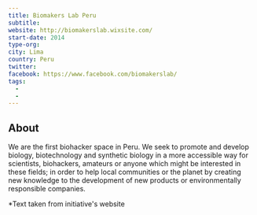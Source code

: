 ```yaml
---
title: Biomakers Lab Peru
subtitle:
website: http://biomakerslab.wixsite.com/
start-date: 2014
type-org:
city: Lima
country: Peru
twitter:
facebook: https://www.facebook.com/biomakerslab/
tags:
  -
  -
---
```


## About
We are the first biohacker space in Peru. We seek to promote and develop biology, biotechnology and synthetic biology in a more accessible way for scientists, biohackers, amateurs or anyone which might be interested in these fields; in order to help local communities or the planet by creating new knowledge to the development of new products or environmentally responsible companies.​



  *Text taken from initiative's website
